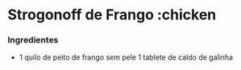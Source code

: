 # Strogonoff de Frango :chicken

### Ingredientes

 - 1 quilo de peito de frango sem pele
 1 tablete de caldo de galinha



